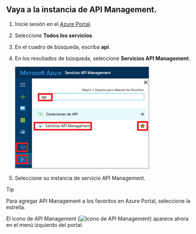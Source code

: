 ## <a name="go-to-your-api-management-instance"></a>Vaya a la instancia de API Management.

1. Inicie sesión en el [Azure Portal](https://portal.azure.com). 

2. Seleccione **Todos los servicios**.  

3. En el cuadro de búsqueda, escriba **api**.

4. En los resultados de búsqueda, seleccione **Servicios API Management**.

    ![Selección de servicios API Management en los resultados de búsqueda](./media/api-management-navigate-to-instance/navigate-to-api-management-services.png)

5. Seleccione su instancia de servicio API Management.

> [!TIP]
> Para agregar API Management a los favoritos en Azure Portal, seleccione la estrella.
>
> El icono de API Management (![Icono de API Management](./media/api-management-navigate-to-instance/apim-icon.png)) aparece ahora en el menú izquierdo del portal.
 